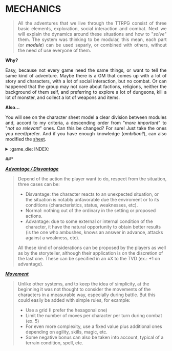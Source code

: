 # **MECHANICS**

><p align="justify">All the adventures that we live through the TTRPG consist of three basic elements, exploration, social interaction and combat. Next we will explain the dynamics around these situations and how to "<em>solve</em>" them. The system was thinking to be modular, this mean, each part (or <em><strong>module</strong></em>) can be used separly, or combined with others, without the need of use everyone of them.</p>

**Why?**

<p align="justify">Easy, because not every game need the same things, or want to tell the same kind of adventure. Maybe there is a GM that comes up with a lot of story and characters, with a lot of social interaction, but no combat. Or can happened that the group may not care about factions, religions, neither the background of them self, and preferring to explore a lot of dungeons, kill a lot of monster, and collect a lot of weapons and items.</p>

**Also...**

<p align="justify">You will see on the character sheet model a clear division between modules and, accord to my criteria, a descending order from "<em>more important</em>" to "<em>not so relevant</em>" ones. Can this be changed? For sure! Just take the ones you need/prefer. And if you have enough knowledge (<em>ambition?</em>), can also modified the <a href="/aux/CharacterSheet-v.4.svg">sheet</a>.</p>

<details>
<summary>:game_die: INDEX:</summary>
- [Why markdown?](#why-markdown)
- [Markdown basics](#markdown-basics)
- [Advanced Formatting tips](#advanced-formatting-tips)
  - [`left` alignment](#left-alignment)
  - [`right` alignment](#right-alignment)
  - [`center` alignment example](#center-alignment-example)
  - [`collapse` Sections](#collapse-sections)
  - [`additional links`](#additional-links)
  - [Badges](#badges)
- [Useful packages](#useful-packages)
- [Useful utilities](#useful-utilities)
</details>

##*

***<ins>Advantage / Disvantage</ins>***

> Depend of the action the player want to do, respect from the situation, three cases can be:
> 
> - Disvantage: the character reacts to an unexpected situation, or the situation is notably unfavorable due the enviroment or to its conditions (characteristics, status, weaknesses, etc).
> - Normal: nothing out of the ordinary in the setting or proposed actions.
> - Advantage: due to some external or internal condition of the character, it have the natural opportunity to obtain better results (is the one who ambushes, knows an answer in advance, attacks against a weakness, etc).
> 
> All these kind of onsiderations can be proposed by the players as well as by the storyteller, although their application is on the discretion of the last one. These can be specified in an ±X to the TVD (ex.: +1 on advantage).

***<ins>Movement</ins>***

> Unlike other systems, and to keep the idea of simplicity, at the beginning it was not thought to consider the movements of the characters in a measurable way, especially during battle. But this could easily be added with simple rules, for example:
> 
> - Use a grid (I prefer the hexagonal one)
> - Limit the number of moves per character per turn during combat (ex. 5)
> - For even more complexity, use a fixed value plus additional ones depending on agility, skills, magic, etc.
> - Some negative bonus can also be taken into account, typical of a terrain condition, spell, etc.
